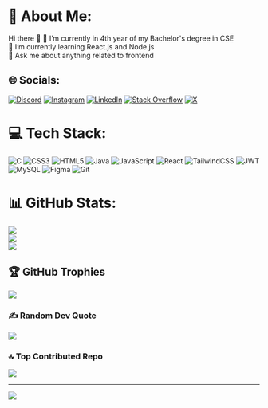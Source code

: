 # 💫 About Me:

Hi there 👋
🔭 I’m currently in 4th year of my Bachelor's degree in CSE <br>🌱 I’m currently learning React.js and Node.js<br>💬 Ask me about anything related to frontend<br>

## 🌐 Socials:

[![Discord](https://img.shields.io/badge/Discord-%237289DA.svg?logo=discord&logoColor=white)](https://discord.gg/https://discord.gg/VhRjFReM) [![Instagram](https://img.shields.io/badge/Instagram-%23E4405F.svg?logo=Instagram&logoColor=white)](https://instagram.com/guru_76011) [![LinkedIn](https://img.shields.io/badge/LinkedIn-%230077B5.svg?logo=linkedin&logoColor=white)](https://linkedin.com/in/https://www.linkedin.com/in/guruprasad-bhuyan-a13044297?utm_source=share&utm_campaign=share_via&utm_content=profile&utm_medium=android_app) [![Stack Overflow](https://img.shields.io/badge/-Stackoverflow-FE7A16?logo=stack-overflow&logoColor=white)](https://stackoverflow.com/users/24616993) [![X](https://img.shields.io/badge/X-black.svg?logo=X&logoColor=white)](https://x.com/crusHer_999)

# 💻 Tech Stack:

![C](https://img.shields.io/badge/c-%2300599C.svg?style=for-the-badge&logo=c&logoColor=white) ![CSS3](https://img.shields.io/badge/css3-%231572B6.svg?style=for-the-badge&logo=css3&logoColor=white) ![HTML5](https://img.shields.io/badge/html5-%23E34F26.svg?style=for-the-badge&logo=html5&logoColor=white) ![Java](https://img.shields.io/badge/java-%23ED8B00.svg?style=for-the-badge&logo=openjdk&logoColor=white) ![JavaScript](https://img.shields.io/badge/javascript-%23323330.svg?style=for-the-badge&logo=javascript&logoColor=%23F7DF1E) ![React](https://img.shields.io/badge/react-%2320232a.svg?style=for-the-badge&logo=react&logoColor=%2361DAFB) ![TailwindCSS](https://img.shields.io/badge/tailwindcss-%2338B2AC.svg?style=for-the-badge&logo=tailwind-css&logoColor=white) ![JWT](https://img.shields.io/badge/JWT-black?style=for-the-badge&logo=JSON%20web%20tokens) ![MySQL](https://img.shields.io/badge/mysql-4479A1.svg?style=for-the-badge&logo=mysql&logoColor=white) ![Figma](https://img.shields.io/badge/figma-%23F24E1E.svg?style=for-the-badge&logo=figma&logoColor=white) ![Git](https://img.shields.io/badge/git-%23F05033.svg?style=for-the-badge&logo=git&logoColor=white)

# 📊 GitHub Stats:

![](https://github-readme-stats.vercel.app/api?username=Guru22073&theme=radical&hide_border=false&include_all_commits=true&count_private=false)<br/>
![](https://github-readme-streak-stats.herokuapp.com/?user=Guru22073&theme=radical&hide_border=false)<br/>
![](https://github-readme-stats.vercel.app/api/top-langs/?username=Guru22073&theme=radical&hide_border=false&include_all_commits=true&count_private=false&layout=compact)

## 🏆 GitHub Trophies

![](https://github-profile-trophy.vercel.app/?username=Guru22073&theme=radical&no-frame=false&no-bg=false&margin-w=4)

### ✍️ Random Dev Quote

![](https://quotes-github-readme.vercel.app/api?type=vetical&theme=merko)

### 🔝 Top Contributed Repo

![](https://github-contributor-stats.vercel.app/api?username=Guru22073&limit=5&theme=radical&combine_all_yearly_contributions=true)

---

[![](https://visitcount.itsvg.in/api?id=Guru22073&icon=2&color=9)](https://visitcount.itsvg.in)

<!-- Proudly created with GPRM ( https://gprm.itsvg.in ) -->
